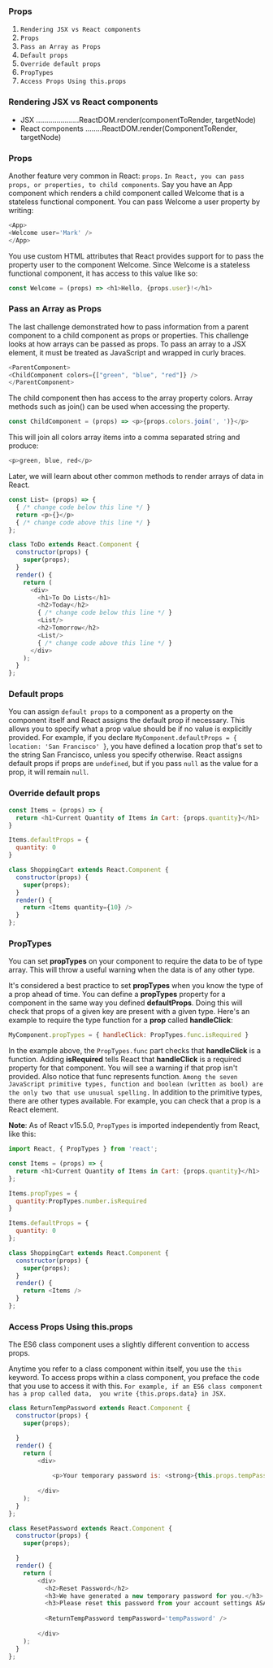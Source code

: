 ### Props

1. `Rendering JSX vs React components`
2. `Props`
3. `Pass an Array as Props`
4. `Default props`
5. `Override default props`
6. `PropTypes`
7. `Access Props Using this.props`

### Rendering JSX vs React components

* JSX .....................ReactDOM.render(componentToRender, targetNode)
* React components ........ReactDOM.render(ComponentToRender, targetNode)

### Props

Another feature very common in React: `props`. `In React, you can pass props, or properties, to child components`. 
Say you have an App component which renders a child component called Welcome that is a stateless functional component. 
You can pass Welcome a user property by writing:

```js
<App>
<Welcome user='Mark' />
</App>
```

You use custom HTML attributes that React provides support for to pass the property user to the component Welcome. 
Since Welcome is a stateless functional component, it has access to this value like so:

```js
const Welcome = (props) => <h1>Hello, {props.user}!</h1>
```


### Pass an Array as Props

The last challenge demonstrated how to pass information from a parent component to a child component as props or properties. 
This challenge looks at how arrays can be passed as props. To pass an array to a JSX element, it must be treated as 
JavaScript and wrapped in curly braces.

```js
<ParentComponent>
<ChildComponent colors={["green", "blue", "red"]} />
</ParentComponent>
```

The child component then has access to the array property colors. Array methods such as join() can be used when accessing 
the property.
```js
const ChildComponent = (props) => <p>{props.colors.join(', ')}</p>
```
This will join all colors array items into a comma separated string and produce:
```js
<p>green, blue, red</p>
```
Later, we will learn about other common methods to render arrays of data in React.


```js
const List= (props) => {
  { /* change code below this line */ }
  return <p>{}</p>
  { /* change code above this line */ }
};

class ToDo extends React.Component {
  constructor(props) {
    super(props);
  }
  render() {
    return (
      <div>
        <h1>To Do Lists</h1>
        <h2>Today</h2>
        { /* change code below this line */ }
        <List/>
        <h2>Tomorrow</h2>
        <List/>
        { /* change code above this line */ }
      </div>
    );
  }
};
```

### Default props

You can assign `default props` to a component as a property on the component itself and React assigns the default prop if necessary. This allows you to specify what a prop value should be if no value is explicitly provided. For example, if you declare `MyComponent.defaultProps = { location: 'San Francisco' }`, you have defined a location prop that's set to the string San Francisco, unless you specify otherwise. React assigns default props if props are `undefined`, but if you pass `null` as the value for a prop, it will remain `null`.

### Override default props
```js
const Items = (props) => {
  return <h1>Current Quantity of Items in Cart: {props.quantity}</h1>
}

Items.defaultProps = {
  quantity: 0
}

class ShoppingCart extends React.Component {
  constructor(props) {
    super(props);
  }
  render() {
    return <Items quantity={10} />
  }
};
```

### PropTypes

You can set **propTypes** on your component to require the data to be of type array. This will throw a useful warning when 
the data is of any other type.

It's considered a best practice to set **propTypes** when you know the type of a prop ahead of time. You can define 
a **propTypes** property for a component in the same way you defined **defaultProps**. Doing this will check that props of 
a given key are present with a given type. Here's an example to require the type function 
for a **prop** called **handleClick**:

```js
MyComponent.propTypes = { handleClick: PropTypes.func.isRequired }
```
In the example above, the `PropTypes.func` part checks that **handleClick** is a function. Adding **isRequired** tells 
React that **handleClick** is a required property for that component. You will see a warning if that prop isn't provided. 
Also notice that func represents function. `Among the seven JavaScript primitive types, function and boolean (written as bool)
are the only two that use unusual spelling.` In addition to the primitive types, there are other types available. 
For example, you can check that a prop is a React element.

**Note**: As of React v15.5.0, `PropTypes` is imported independently from React, like this:

```js
import React, { PropTypes } from 'react';
```


```js
const Items = (props) => {
  return <h1>Current Quantity of Items in Cart: {props.quantity}</h1>
};

Items.propTypes = {
  quantity:PropTypes.number.isRequired 
}

Items.defaultProps = {
  quantity: 0
};

class ShoppingCart extends React.Component {
  constructor(props) {
    super(props);
  }
  render() {
    return <Items />
  }
};
```

### Access Props Using this.props

The ES6 class component uses a slightly different convention to access props.

Anytime you refer to a class component within itself, you use the `this` keyword. To access props within a class component, 
you preface the code that you use to access it with this. `For example, if an ES6 class component has a prop called data, 
you write {this.props.data} in JSX.`

```js
class ReturnTempPassword extends React.Component {
  constructor(props) {
    super(props);

  }
  render() {
    return (
        <div>
         
            <p>Your temporary password is: <strong>{this.props.tempPassword}</strong></p>
            
        </div>
    );
  }
};

class ResetPassword extends React.Component {
  constructor(props) {
    super(props);

  }
  render() {
    return (
        <div>
          <h2>Reset Password</h2>
          <h3>We have generated a new temporary password for you.</h3>
          <h3>Please reset this password from your account settings ASAP.</h3>
          
          <ReturnTempPassword tempPassword='tempPassword' />
          
        </div>
    );
  }
};
```
